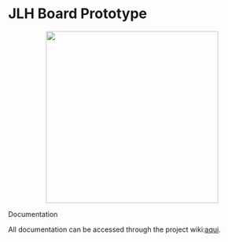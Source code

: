 # JLH Board Prototype
<p align="center"><img src="https://upload.wikimedia.org/wikipedia/commons/thumb/1/1b/Heroesjourney.svg/800px-Heroesjourney.svg.png" width="350px"></p>


Documentation

All documentation can be accessed through the project wiki:<a href="https://github.com/luisfcosta2015/PLUGsPLAY/wiki">aqui</a>. 
